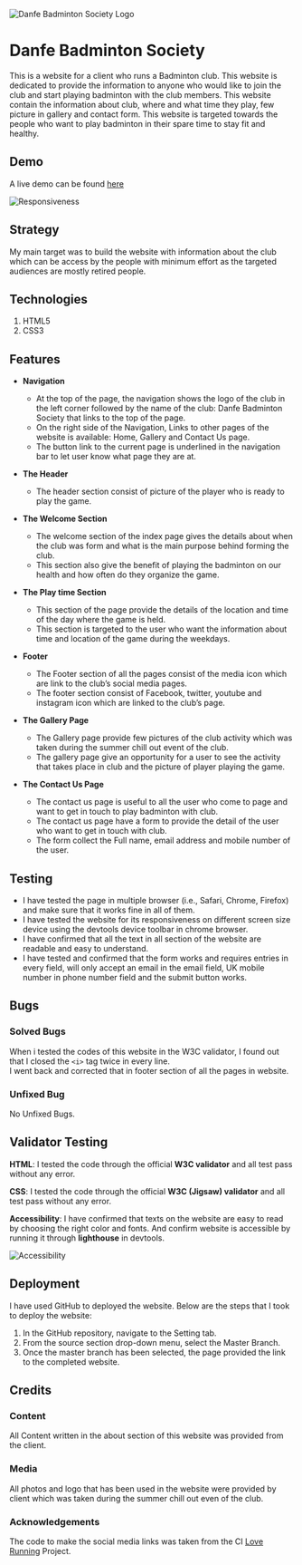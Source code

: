![Danfe Badminton Society Logo](https://nofursad.github.io/portfolio_project_1/assets/images/Danfe_Logo_300.png)

# Danfe Badminton Society

This is a website for a client who runs a Badminton club. This website is dedicated to provide the information to anyone who would like to join the club and start playing badminton with the club members. This website contain the information about club, where and what time they play, few picture in gallery and contact form. This website is targeted towards the people who want to play badminton in their spare time to stay fit and healthy.


## Demo

A live demo can be found [here](https://nofursad.github.io/portfolio_project_1/)  
  
![Responsiveness](https://nofursad.github.io/portfolio_project_1/assets/images/readme/Responsive_pic.png)


## Strategy

My main target was to build the website with information about the club which can be access by the people with minimum effort as the targeted audiences are mostly retired people.


## Technologies

1. HTML5
2. CSS3


## Features
  
* **Navigation**  
  * At the top of the page, the navigation shows the logo of the club in the left corner followed by the name of the club: Danfe Badminton Society that links to the top of the page.  
  * On the right side of the Navigation, Links to other pages of the website is available: Home, Gallery and Contact Us page.  
  * The button link to the current page is underlined in the navigation bar to let user know what page they are at.  
  
* **The Header**  
  * The header section consist of picture of the player who is ready to play the game.  
  
* **The Welcome Section**  
  * The welcome section of the index page gives the details about when the club was form and what is the main purpose behind forming the club.  
  * This section also give the benefit of playing the badminton on our health and how often do they organize the game.  
  
* **The Play time Section**  
  * This section of the page provide the details of the location and time of the day where the game is held.  
  * This section is targeted to the user who want the information about time and location of the game during the weekdays.  
  
* **Footer**  
  * The Footer section of all the pages consist of the media icon which are link to the club’s social media pages.  
  * The footer section consist of Facebook, twitter, youtube and instagram icon which are linked to the club’s page.  
  
* **The  Gallery Page**  
  * The Gallery page provide few pictures of the club activity which was taken during the summer chill out event of the club.  
  * The gallery page give an opportunity for a user to see the activity that takes place in club and the picture of player playing the game.  
  
* **The Contact Us Page**  
  * The contact us page is useful to all the user who come to page and want to get in touch to play badminton with club.  
  * The contact us page have a form to provide the detail of the user who want to get in touch with club.  
  * The form collect the Full name, email address and mobile number of the user.  


## Testing

* I have tested the page in multiple browser (i.e., Safari, Chrome, Firefox) and make sure that it works fine in all of them.
* I have tested the website for its responsiveness on different screen size device using the devtools device toolbar in chrome browser.
* I have confirmed that all the text in all section of the website are readable and easy to understand.
* I have tested and confirmed that the form works and requires entries in every field, will only accept an email in the email field, UK mobile number in phone number field and the submit button works.


## Bugs

### Solved Bugs
When i tested the codes of this website in the W3C validator, I found out that I closed the `<i>` tag twice in every line.  
I went back and corrected that in footer section of all the pages in website.  
  
### Unfixed Bug
No Unfixed Bugs.  
  
## Validator Testing
**HTML**: I tested the code through the official **W3C validator** and all test pass without any error.  
  
**CSS**:  I tested the code through the official **W3C (Jigsaw) validator** and all test pass without any error.  
  
**Accessibility**: I have confirmed that texts on the website are easy to read by choosing the right color and fonts. And confirm website is accessible by running it through **lighthouse** in devtools.  
  
![Accessibility](https://nofursad.github.io/portfolio_project_1/assets/images/readme/Validity.png)


## Deployment

I have used GitHub to deployed the website. Below are the steps that I took to deploy the website:  
1. In the GitHub repository, navigate to the Setting tab.<br />
2. From the source section drop-down menu, select the Master Branch.
3. Once the master branch has been selected, the page provided the link to the completed website.
  

## Credits

### Content
All Content written in the about section of this website was provided from the client.
  
### Media
All photos and logo that has been used in the website were provided by client which was taken during the summer chill out even of the club.
  
### Acknowledgements
The code to make the social media links was taken from the CI [Love Running](https://github.com/nofursad/love-running.git) Project.